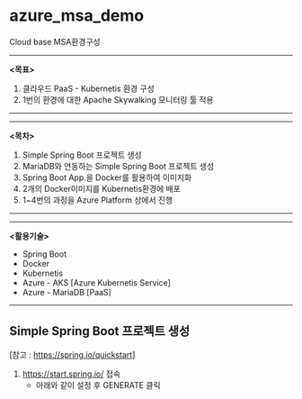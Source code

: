 # azure_msa_demo
Cloud base MSA환경구성

***
**<목표>**
1) 클라우드 PaaS - Kubernetis 환경 구성
2) 1번의 환경에 대한 Apache Skywalking 모니터링 툴 적용
***

***
**<목차>**
1) Simple Spring Boot 프로젝트 생성
2) MariaDB와 연동하는 Simple Spring Boot 프로젝트 생성
3) Spring Boot App.을 Docker를 활용하여 이미지화
4) 2개의 Docker이미지를 Kubernetis환경에 배포
5) 1~4번의 과정을 Azure Platform 상에서 진행
***

***
**<활용기술>**
   - Spring Boot
   - Docker
   - Kubernetis
   - Azure - AKS [Azure Kubernetis Service]
   - Azure - MariaDB [PaaS]
***


## Simple Spring Boot 프로젝트 생성
[참고 : https://spring.io/quickstart]

1) https://start.spring.io/ 접속
   * 아래와 같이 설정 후 GENERATE 클릭
